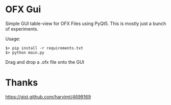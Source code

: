 # OFX Gui
Simple GUI table-view for OFX Files using PyQt5. This is mostly just a bunch of experiments.

Usage:

```
$> pip install -r requirements.txt
$> python main.py
```

Drag and drop a .ofx file onto the GUI

Thanks
======
https://gist.github.com/harvimt/4699169
